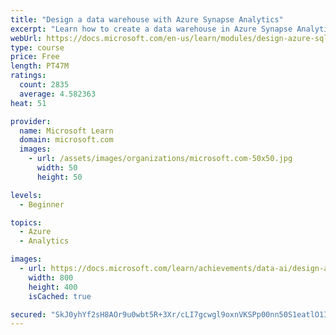 ```yaml
---
title: "Design a data warehouse with Azure Synapse Analytics"
excerpt: "Learn how to create a data warehouse in Azure Synapse Analytics in minutes to take advantage of massively parallel processing (MPP) and run complex queries at petabyte scale quickly"
webUrl: https://docs.microsoft.com/en-us/learn/modules/design-azure-sql-data-warehouse/
type: course
price: Free
length: PT47M
ratings:
  count: 2835
  average: 4.582363
heat: 51

provider:
  name: Microsoft Learn
  domain: microsoft.com
  images:
    - url: /assets/images/organizations/microsoft.com-50x50.jpg
      width: 50
      height: 50

levels:
  - Beginner

topics:
  - Azure
  - Analytics

images:
  - url: https://docs.microsoft.com/learn/achievements/data-ai/design-azure-sql-data-warehouse-badge-social.png
    width: 800
    height: 400
    isCached: true

secured: "SkJ0yhYf2sH8AOr9u0wbt5R+3Xr/cLI7gcwgl9oxnVKSPp00nn50S1eatlO1Iji/WF268mzfbknYCXk+l/bHNcmPzOZTP0oQ6IVlnkSQTAqvuhLCn8+ncs2A04YcGC+MBHj9QtnidAqGdfeRwvMtf21yIxSfNOoC8O5LX5lJxNwjaqQmzyRwzk6pSYS5ET1CthSxUe5gJLcYr2Z1AMD5rZrqHUdJXlW3PVS7z04rhzygBMqgisPGmwVQKAeomamtGRB3F6yGzfhe+AAHTh31zNTNFO36q3VJcPyx9p+BCe4qT6lA/VHLsiLxOOEnD/arJ2dObKu3M/6nqsy+adNjCWwBVDdOgUxkoxaGE4G3nkduQdPhOUzYSh3ae06unpIdRyZnryZERwjcYXy5Z05d/0GUt/Z6SAsrp5S9FA63hjI=;RAU6Wz5nwsApxsiv1XxuzA=="
---
```



